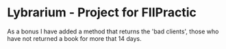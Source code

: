 # Lybrarium - Project for FIIPractic
As a bonus I have added a method that returns the 'bad clients', those who have not returned a book for more that 14 days.
